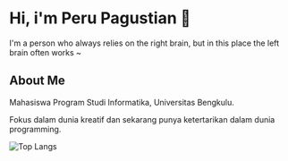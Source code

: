 <h1>Hi, i'm Peru Pagustian 👋</h1> 

<p>I'm a person who always relies on the right brain, but in this place the left brain often works ~</p>

<h2>About Me</h2>
<p>Mahasiswa Program Studi Informatika, Universitas Bengkulu.</p>
<p>Fokus dalam dunia kreatif dan sekarang punya ketertarikan dalam dunia programming.</p>



![Top Langs](https://github-readme-stats.vercel.app/api/top-langs/?username=ruuian)

<!--
**ruuian/ruuian** is a ✨ _special_ ✨ repository because its `README.md` (this file) appears on your GitHub profile.

Here are some ideas to get you started:

- 🔭 I’m currently working on ...
- 🌱 I’m currently learning ...
- 👯 I’m looking to collaborate on ...
- 🤔 I’m looking for help with ...
- 💬 Ask me about ...
- 📫 How to reach me: ...
- 😄 Pronouns: ...
- ⚡ Fun fact: ...
-->
